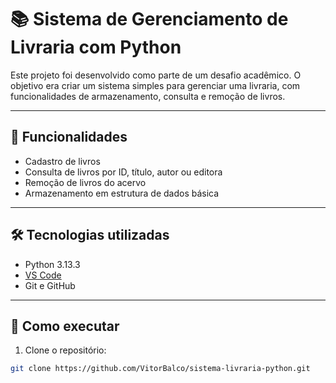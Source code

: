 # 📚 Sistema de Gerenciamento de Livraria com Python

Este projeto foi desenvolvido como parte de um desafio acadêmico. O objetivo era criar um sistema simples para gerenciar uma livraria, com funcionalidades de armazenamento, consulta e remoção de livros.

---

## 🧠 Funcionalidades

- Cadastro de livros
- Consulta de livros por ID, título, autor ou editora
- Remoção de livros do acervo
- Armazenamento em estrutura de dados básica

---

## 🛠️ Tecnologias utilizadas

- Python 3.13.3
- [VS Code](https://code.visualstudio.com/)
- Git e GitHub

---

## 🚀 Como executar

1. Clone o repositório:
```bash
git clone https://github.com/VitorBalco/sistema-livraria-python.git

